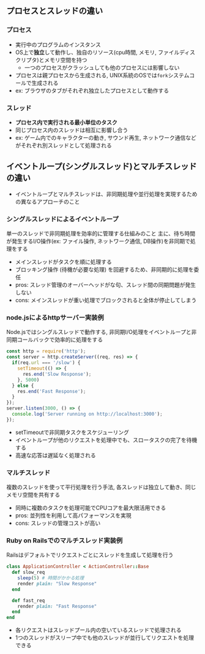 ## プロセスとスレッドの違い
### プロセス
- 実行中のプログラムのインスタンス
- OS上で**独立**して動作し、独自のリソース(cpu時間, メモリ, ファイルディスクリプタ)とメモリ空間を持つ
  - 一つのプロセスがクラッシュしても他のプロセスには影響しない
- プロセスは親プロセスから生成される, UNIX系統のOSでは`fork`システムコールで生成される
- ex: ブラウザのタブがそれぞれ独立したプロセスとして動作する
### スレッド
- **プロセス内で実行される最小単位のタスク**
- 同じプロセス内のスレッドは相互に影響し合う
- ex: ゲーム内でのキャラクターの動き, サウンド再生, ネットワーク通信などがそれぞれ別スレッドとして処理される

## イベントループ(シングルスレッド)とマルチスレッドの違い
- イベントループとマルチスレッドは、非同期処理や並行処理を実現するための異なるアプローチのこと
### シングルスレッドによるイベントループ
単一のスレッドで非同期処理を効率的に管理する仕組みのこと
主に、待ち時間が発生するI/O操作(ex: ファイル操作, ネットワーク通信, DB操作)を非同期で処理をする
- メインスレッドがタスクを順に処理する
- ブロッキング操作 (待機が必要な処理) を回避するため、非同期的に処理を委任
- pros: スレッド管理のオーバーヘッドがな句、スレッド間の同期問題が発生しない
- cons: メインスレッドが重い処理でブロックされると全体が停止してしまう
### node.jsによるhttpサーバー実装例
Node.jsではシングルスレッドで動作する, 非同期I/O処理をイベントループと非同期コールバックで効率的に処理をする
```javascript
const http = require('http');
const server = http.createServer((req, res) => {
  if(req.url === '/slow') {
    setTimeout(() => {
      res.end('Slow Response');
    }, 5000)
  } else {
    res.end('Fast Response');
  }
});
server.listen(3000, () => {
  console.log('Server running on http://localhost:3000');
});
```
- setTimeoutで非同期タスクをスケジューリング
- イベントループが他のリクエストを処理中でも、スロータスクの完了を待機する
- 高速な応答は遅延なく処理される
### マルチスレッド
複数のスレッドを使って平行処理を行う手法, 各スレッドは独立して動き、同じメモリ空間を共有する
- 同時に複数のタスクを処理可能でCPUコアを最大限活用できる
- pros: 並列性を利用して高パフォーマンスを実現
- cons: スレッドの管理コストが高い
### Ruby on Railsでのマルチスレッド実装例
Railsはデフォルトでリクエストごとにスレッドを生成して処理を行う
```ruby
class ApplicationController < ActionController::Base
  def slow_req
    sleep(5) # 時間がかかる処理
    render plain: "Slow Response"
  end

  def fast_req
    render plain: "Fast Response"
  end
end
```
- 各リクエストはスレッドプール内の空いているスレッドで処理される
- 1つのスレッドがスリープ中でも他のスレッドが並行してリクエストを処理できる
